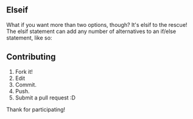 ## Elseif

What if you want more than two options, though? It's elsif to the rescue! The elsif statement can add any number of alternatives to an if/else statement, like so:




## Contributing

1. Fork it!
2. Edit
3. Commit.
4. Push.
5. Submit a pull request :D

Thank for participating!